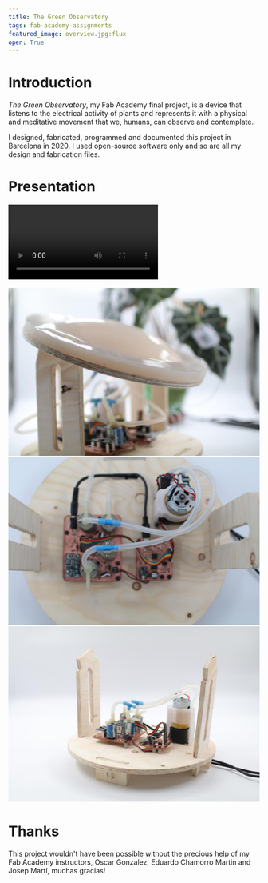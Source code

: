 ```yaml
---
title: The Green Observatory
tags: fab-academy-assignments
featured_image: overview.jpg:flux
open: True
---
```


# Introduction

*The Green Observatory*, my Fab Academy final project, is a device that listens to the electrical activity of plants and represents it with a physical and meditative movement that we, humans, can observe and contemplate.

I designed, fabricated, programmed and documented this project in Barcelona in 2020. I used open-source software only and so are all my design and fabrication files.



# Presentation

<video><source src="presentation-compressed.mp4"></video>

![](result-03.jpg)
![](result-02.jpg)
![](structure.jpg)

# Thanks

This project wouldn't have been possible without the precious help of my Fab Academy instructors, Oscar Gonzalez, Eduardo Chamorro Martin and Josep Martí, muchas gracias!